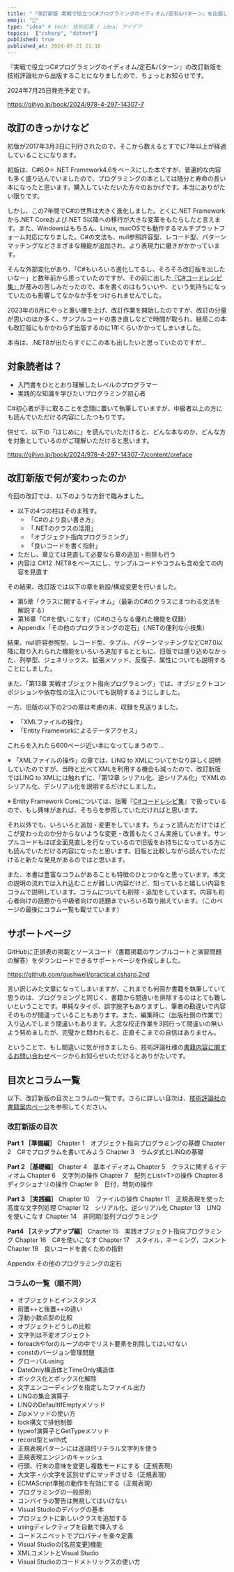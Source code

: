 ```yaml
---
title: "『改訂新版 実戦で役立つC#プログラミングのイディオム/定石&パターン』を出版します"
emoji: "📘"
type: "idea" # tech: 技術記事 / idea: アイデア
topics:  ["csharp", "dotnet"]
published: true
published_at: 2024-07-21 21:10
---
```



『実戦で役立つC#プログラミングのイディオム/定石&パターン』の改訂新版を技術評論社から出版することになりましたので、ちょっとお知らせです。

2024年7月25日発売予定です。

https://gihyo.jp/book/2024/978-4-297-14307-7


## 改訂のきっかけなど

初版が2017年3月3日に刊行されたので、そこから数えるとすでに7年以上が経過していることになります。

初版は、C#6.0＋.NET Framework4.6をベースにした本ですが、普遍的な内容も多く盛り込んでいましたので、プログラミングの本としては随分と寿命の長い本になったと思います。購入していただいた方々のおかげです。本当にありがたい限りです。

しかし、この7年間でC#の世界は大きく進化しました。とくに.NET Frameworkから.NET Coreおよび.NET 5以降への移行が大きな変革をもたらしたと言えます。また、Windowsはもちろん、Linux, macOSでも動作するマルチプラットフォーム対応になりました。C#の文法も、null参照許容型、レコード型、パターンマッチングなどさまざまな機能が追加され、より表現力に磨きがかかっています。

そんな外部変化があり、「C#もいろいろ進化してるし、そろそろ改訂版を出したいなー」と数年前から思っていたのですが、その前に出した[『C#コードレシピ集』](https://www.amazon.co.jp/C-%E3%82%B3%E3%83%BC%E3%83%89%E3%83%AC%E3%82%B7%E3%83%94%E9%9B%86-%E5%87%BA%E4%BA%95-%E7%A7%80%E8%A1%8C/dp/4297122650/)が産みの苦しみだったので、本を書くのはもういいや、という気持ちになっていたのも影響してなかなか手をつけられませんでした。

2023年の8月にやっと重い腰を上げ、改訂作業を開始したのですが、改訂の分量が思いのほか多く、サンプルコードの書き直しなどで時間が取られ、結局この本も改訂版にもかかわらず出版するのに1年くらいかかってしまいました。

本当は、.NET8が出たらすぐにこの本も出したいと思っていたのですが...

## 対象読者は？

- 入門書をひととおり理解したレベルのプログラマー
- 実践的な知識を学びたいプログラミング初心者

C#初心者が手に取ることを念頭に置いて執筆していますが、中級者以上の方にも読んでいただける内容にしたつもりです。


併せて、以下の「はじめに」を読んでいただけると、どんな本なのか、どんな方を対象としているのがご理解いただけると思います。

https://gihyo.jp/book/2024/978-4-297-14307-7/content/preface


## 改訂新版で何が変わったのか

今回の改訂では、以下のような方針で臨みました。

- 以下の4つの柱はそのま残す。  
   - 「C#のより良い書き方」
   - 「.NETのクラスの活用」
   - 「オブジェクト指向プログラミング」
   - 「良いコードを書く指針」
- ただし、章立ては見直して必要なら章の追加・削除も行う
- 内容は C#12 .NET8をベースにし、サンプルコードやコラムも含め全ての内容を見直す

その結果、改訂版では以下の章を新設/構成変更を行いました。

- 第5章「クラスに関するイディオム」（最新のC#のクラスにまつわる文法を解説する）
- 第16章「C#を使いこなす」（C#のさらなる優れた機能を収録）
- Appendix「その他のプログラミングの定石」（.NETの便利な小技集）

結果、null許容参照型、レコード型、タプル、パターンマッチングなどC#7.0以降に取り入れられた機能をいろいろ追加するとともに、旧版では盛り込めなかった、列挙型、ジェネリックス、拡張メソッド、反復子、属性についても説明することにしました。

また、「第13章 実戦オブジェクト指向プログラミング」では、オブジェクトコンポジションや依存性の注入についても説明するようにしました。

一方、旧版の以下の2つの章は考慮の末、収録を見送りました。

- 「XMLファイルの操作」
- 「Entity Frameworkによるデータアクセス」

これらを入れたら600ページ近い本になってしまうので...

※ 「XMLファイルの操作」の章では、LINQ to XMLについてかなり詳しく説明していたのですが、当時と比べてXMLを利用する機会も減ったので、改訂新版ではLINQ to XMLには触れずに、「第12章 シリアル化、逆シリアル化」でXMLのシリアル化、デシリアル化を説明するだけにしました。

※ Entity Framework Coreについては、拙著『[C#コードレシピ集](https://www.amazon.co.jp/dp/4297122650/)』で扱っているので、もし興味があれば、そちらを参照していただければと思います。

それ以外でも、いろいろと追加・変更をしています。ちょっと読んだだけではどこが変わったのか分からないような変更・改善もたくさん実施しています。サンプルコードもほぼ全面見直しを行なっているので旧版をお持ちになっている方にも読んでいただける内容になったと思います。旧版と比較しながら読んでいただけると新たな発見があるのではと思います。

また、本書は豊富なコラムがあることも特徴のひとつかなと思っています。本文の説明の流れでは入れ込むことが難しい内容だけど、知っていると嬉しい内容をコラムで説明しています。コラムについても削除・追加をしています。内容も初心者向けの話題から中級者向けの話題までいろいろ取り揃えています。（このページの最後にコラム一覧も載せています）


## サポートページ

GitHubに正誤表の掲載とソースコード（書籍掲載のサンプルコートと演習問題の解答）をダウンロードできるサポートページを作成しました。

https://github.com/gushwell/practical.csharp.2nd


言い訳じみた文章になってしまいますが、これまでも何冊か書籍を執筆していて思うのは、プログラミングと同じく、書籍から間違いを排除するのはとても難しいということです。単純なタイポ、誤字脱字もありますし、筆者の勘違いで内容そのものが間違っていることもあります。また、編集時に（出版社側の作業で）入り込んでしまう間違いもあります。入念な校正作業を3回行って間違いの無いよう努めましたが、完璧かと問われると、正直そこまでの自信はありません。

ということで、もし間違いに気が付きましたら、技術評論社様の[書籍内容に関するお問い合わせ](https://gihyo.jp/site/inquiry/book?ISBN=978-4-297-14307-7)ページからお知らせいただけるとありがたいです。


## 目次とコラム一覧

以下、改訂新版の目次とコラムの一覧です。さらに詳しい目次は、[技術評論社の書籍案内ページ](https://gihyo.jp/book/2024/978-4-297-14307-7)を参照してください。

### 改訂新版の目次

**Part 1 ［準備編］**
Chapter 1　オブジェクト指向プログラミングの基礎
Chapter 2　C#でプログラムを書いてみよう
Chapter 3　ラムダ式とLINQの基礎

**Part 2 ［基礎編］**
Chapter 4　基本イディオム
Chapter 5　クラスに関するイディオム
Chapter 6　文字列の操作
Chapter 7　配列とList\<T\>の操作
Chapter 8　ディクショナリの操作
Chapter 9　日付，時刻の操作

**Part 3 ［実践編］**
Chapter 10　ファイルの操作
Chapter 11　正規表現を使った高度な文字列処理
Chapter 12　シリアル化、逆シリアル化
Chapter 13　LINQを使いこなす
Chapter 14　非同期/並列プログラミング

**Part4 ［ステップアップ編］**
Chapter 15　実践オブジェクト指向プログラミング
Chapter 16　C#を使いこなす
Chapter 17　スタイル，ネーミング，コメント
Chapter 18　良いコードを書くための指針

Appendix その他のプログラミングの定石


### コラムの一覧（順不同）

- オブジェクトとインスタンス
- 前置++と後置++の違い
- 浮動小数点型の比較
- オブジェクトどうしの比較
- 文字列は不変オブジェクト
- foreachやforのループの中でリスト要素を削除してはいけない
- constのバージョン管理問題
- グローバルusing
- DateOnly構造体とTimeOnly構造体
- ボックス化とボックス化解除
- 文字エンコーディングを指定したファイル出力
- LINQの集合演算子
- LINQのDefaultIfEmptyメソッド
- Zipメソッドの使い方
- lock構文で排他制御
- typeof演算子とGetTypeメソッド
- record型とwith式
- 正規表現パターンには逐語的リテラル文字列を使う
- 正規表現エンジンのキャッシュ
- 行頭、行末の意味を変更し複数モードにする（正規表現）
- 大文字・小文字を区別せずにマッチさせる（正規表現）
- ECMAScript準拠の動作を有効にする（正規表現）
- プログラミングの一般原則
- コンパイラの警告は無視してはいけない
- Visual Studioのデバッグの基本
- プロジェクトに新しいクラスを追加する
- usingディレクティブを自動で挿入する
- コードスニペットでプロパティを楽々定義
- Visual Studioの\[名前変更\]機能
- XMLコメントとVisual Studio
- Visual Studioのコードメトリックスの使い方
